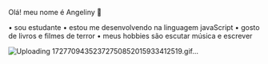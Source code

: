 Olá! meu nome é Angeliny 🖤

• sou estudante 
• estou me desenvolvendo na linguagem javaScript
• gosto de livros e filmes de terror
• meus hobbies são escutar música e escrever

![Uploading 17277094352372750852015933412519.gif…]()

